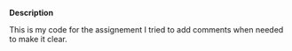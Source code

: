 **Description**

This is my code for the assignement I tried to add comments when needed to make it clear.
